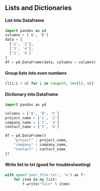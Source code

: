 ## Lists and Dictionaries 
#### List into Dataframe
```python
import pandas as pd
columns = ['A', 'B']
data = [
  ['1', '2'],
  ['3', '4'],
  ['5', '6']
]
df = pd.DataFrame(data, columns = columns)
```
#### Group lists into even numbers
```python
[l[i:i + n] for i in range(0, len(l), n)]
```

#### Dictionary into Dataframe
```python
import pandas as pd

columns = ['A', 'B', 'C']
project_name = ['1', '2']
company_name = ['3', '4']
contact_name = ['5', '6']

df = pd.DataFrame({
    "project" : project_name,
    "company" : company_name,
    "contact" : contact_name
})
```

#### Write list to txt (good for troubleshooting)
```python
with open('your_file.txt', 'w') as f:
    for item in my_list:
        f.write("%s\n" % item)
```